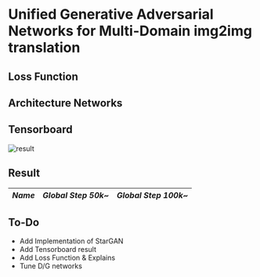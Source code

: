 # Unified Generative Adversarial Networks for Multi-Domain img2img translation

## Loss Function


## Architecture Networks


## Tensorboard

![result](https://github.com/kozistr/Awesome-GANs/blob/master/StarGAN/stargan_tb.png)

## Result

*Name* | *Global Step 50k~* | *Global Step 100k~*
:---: | :---: | :---:

## To-Do
* Add Implementation of StarGAN
* Add Tensorboard result
* Add Loss Function & Explains 
* Tune D/G networks
